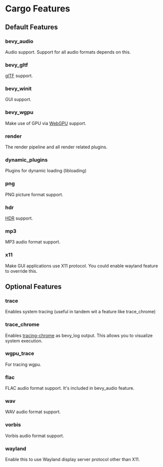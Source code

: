 # Cargo Features

## Default Features

### bevy_audio

Audio support. Support for all audio formats depends on this.

### bevy_gltf

[glTF](https://www.khronos.org/gltf/) support.

### bevy_winit

GUI support.

### bevy_wgpu

Make use of GPU via [WebGPU](https://gpuweb.github.io/gpuweb/) support.

### render

The render pipeline and all render related plugins.

### dynamic_plugins

Plugins for dynamic loading (libloading)

### png

PNG picture format support.

### hdr

[HDR](https://en.wikipedia.org/wiki/High_dynamic_range) support.

### mp3

MP3 audio format support.

### x11

Make GUI applications use X11 protocol. You could enable wayland feature to override this.

## Optional Features

### trace

Enables system tracing (useful in tandem wit a feature like trace_chrome)

### trace_chrome

Enables [tracing-chrome](https://github.com/thoren-d/tracing-chrome) as bevy_log output. This allows you to visualize system execution.

### wgpu_trace

For tracing wgpu.

### flac

FLAC audio format support. It's included in bevy_audio feature.

### wav

WAV audio format support.

### vorbis

Vorbis audio format support.

### wayland

Enable this to use Wayland display server protocol other than X11.
